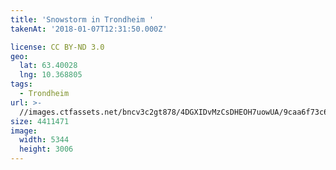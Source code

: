 ```yaml
---
title: 'Snowstorm in Trondheim '
takenAt: '2018-01-07T12:31:50.000Z'

license: CC BY-ND 3.0
geo:
  lat: 63.40028
  lng: 10.368805
tags:
  - Trondheim
url: >-
  //images.ctfassets.net/bncv3c2gt878/4DGXIDvMzCsDHEOH7uowUA/9caa6f73c6a1afd7ba85fca6ed7d4b05/snowstorm-in-trondheim_25685275918_o
size: 4411471
image:
  width: 5344
  height: 3006
---
```


